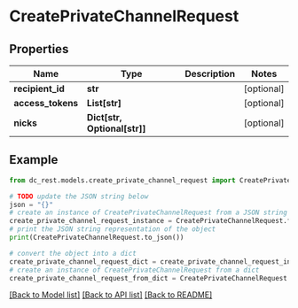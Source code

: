 # CreatePrivateChannelRequest


## Properties

Name | Type | Description | Notes
------------ | ------------- | ------------- | -------------
**recipient_id** | **str** |  | [optional] 
**access_tokens** | **List[str]** |  | [optional] 
**nicks** | **Dict[str, Optional[str]]** |  | [optional] 

## Example

```python
from dc_rest.models.create_private_channel_request import CreatePrivateChannelRequest

# TODO update the JSON string below
json = "{}"
# create an instance of CreatePrivateChannelRequest from a JSON string
create_private_channel_request_instance = CreatePrivateChannelRequest.from_json(json)
# print the JSON string representation of the object
print(CreatePrivateChannelRequest.to_json())

# convert the object into a dict
create_private_channel_request_dict = create_private_channel_request_instance.to_dict()
# create an instance of CreatePrivateChannelRequest from a dict
create_private_channel_request_from_dict = CreatePrivateChannelRequest.from_dict(create_private_channel_request_dict)
```
[[Back to Model list]](../README.md#documentation-for-models) [[Back to API list]](../README.md#documentation-for-api-endpoints) [[Back to README]](../README.md)


